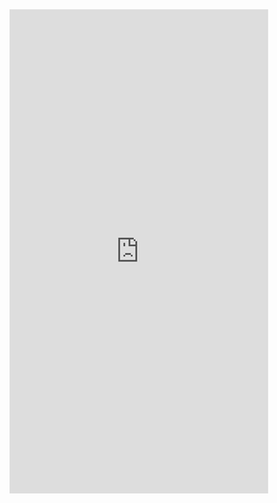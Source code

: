 <iframe  
height=850
width=90%
src="https://ks.wjx.top/vm/mxxe0Nc.aspx"  
frameborder=0  
allowfullscreen>
</iframe>